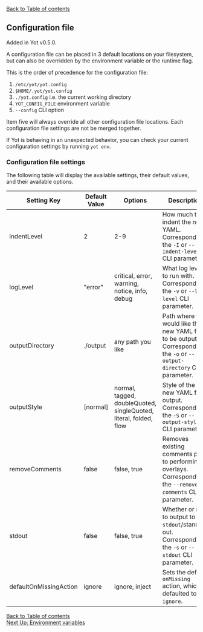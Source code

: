 [Back to Table of contents](../index.md)  


## Configuration file

Added in Yot v0.5.0.

A configuration file can be placed in 3 default locations on your filesystem, but can also be overridden by the environment variable or the runtime flag.  

This is the order of precedence for the configuration file:

1. `/etc/yot/yot.config`  
1. `$HOME/.yot/yot.config`  
1. `./yot.config` i.e. the current working directory  
1. `YOT_CONFIG_FILE` environment variable
1. `--config` CLI option


Item five will always override all other configuration file locations.  Each configuration file settings are not be merged together.

If Yot is behaving in an unexpected behavior, you can check your current configuration settings by running `yot env`.


### Configuration file settings

The following table will display the available settings, their default values, and their available options.

| Setting Key | Default Value | Options | Description |
| --- | --- | --- | --- |
| indentLevel | 2 | 2-9 | How much to indent the new YAML.  Corresponds to the `-I` or `--indent-level` CLI parameter. |
| logLevel | "error" | critical, error, warning, notice, info, debug | What log level to run with.  Corresponds to the `-v` or `--log-level` CLI parameter. |
| outputDirectory | ./output | any path you like | Path where you would like the new YAML files to be output. Corresponds to the `-o` or `--output-directory` CLI parameter. |
| outputStyle | [normal] | normal, tagged, doubleQuoted, singleQuoted, literal, folded, flow | Style of the new YAML file output. Corresponds to the `-S` or `--output-style` CLI parameter. |
| removeComments | false | false, true | Removes existing comments prior to performing overlays.  Corresponds to the `--remove-comments` CLI parameter. |
| stdout | false | false, true | Whether or not to output to `stdout`/standard out.  Corresponds to the `-s` or `--stdout` CLI parameter. |
| defaultOnMissingAction | ignore | ignore, inject | Sets the default `onMissing` action, which is defaulted to `ignore`. |


[Back to Table of contents](../index.md)  
[Next Up: Environment variables](envVars.md)